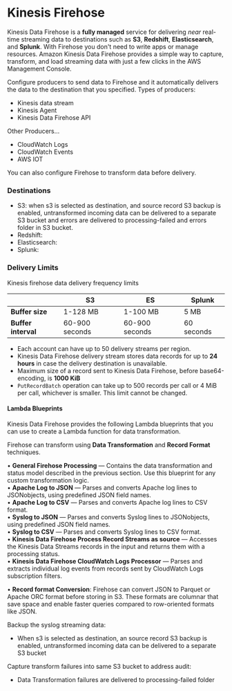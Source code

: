 # Kinesis Firehose

Kinesis Data Firehose is a **fully managed** service for delivering _near_ real-time streaming data to destinations such as **S3**, **Redshift**, **Elasticsearch**, and **Splunk**. With Firehose you don't need to write apps or manage resources. Amazon Kinesis Data Firehose provides a simple way to capture, transform, and load streaming data with just a few clicks in the AWS Management Console.

Configure producers to send data to Firehose and it automatically delivers the data to the destination that you specified. Types of producers:
- Kinesis data stream
- Kinesis Agent
- Kinesis Data Firehose API

Other Producers...
- CloudWatch Logs
- CloudWatch Events
- AWS IOT

You can also configure Firehose to transform data before delivery.

### Destinations
- S3: when s3 is selected as destination, and source record S3 backup is enabled, untransformed incoming data can be delivered to a separate S3 bucket and errors are delivered to processing-failed and errors folder in S3 bucket.
- Redshift:
- Elasticsearch:
- Splunk:

### Delivery Limits
Kinesis firehose data delivery frequency limits

| |S3|ES|Splunk|
|-|--|--|------|
|**Buffer size**|1-128 MB|1-100 MB|5 MB|
|**Buffer interval**|60-900 seconds|60-900 seconds|60 seconds|

- Each account can have up to 50 delivery streams per region.
- Kinesis Data Firehose delivery stream stores data records for up to **24 hours** in case the delivery destination is unavailable.
- Maximum size of a record sent to Kinesis Data Firehose, before base64-encoding, is **1000 KiB**
- `PutRecordBatch` operation can take up to 500 records per call or 4 MiB per call, whichever is smaller. This limit cannot be changed.

#### Lambda Blueprints

Kinesis Data Firehose provides the following Lambda blueprints that you can use to create a Lambda function for data transformation.

Firehose can transform using **Data Transformation** and **Record Format** techniques.

• **General Firehose Processing** — Contains the data transformation and status model described in the previous section. Use this blueprint for any custom transformation logic. \
• **Apache Log to JSON** — Parses and converts Apache log lines to JSONobjects, using predefined JSON field names. \
• **Apache Log to CSV** — Parses and converts Apache log lines to CSV format. \
• **Syslog to JSON** — Parses and converts Syslog lines to JSONobjects, using predefined JSON field names. \
• **Syslog to CSV** — Parses and converts Syslog lines to CSV format. \
• **Kinesis Data Firehose Process Record Streams as source** — Accesses the Kinesis Data Streams records in the input and returns them with a processing status. \
• **Kinesis Data Firehose CloudWatch Logs Processor** — Parses and extracts individual log events from records sent by CloudWatch Logs subscription filters.

• **Record format Conversion**: Firehose can convert JSON to Parquet or Apache ORC format before storing in S3. These formats are columnar that save space and enable faster queries compared to row-oriented formats like JSON.

Backup the syslog streaming data:
- When s3 is selected as destination, an source record S3 backup is enabled, untransformed incoming data can be delivered to a separate S3 bucket

Capture transform failures into same S3 bucket to address audit:
- Data Transformation failures are delivered to processing-failed folder